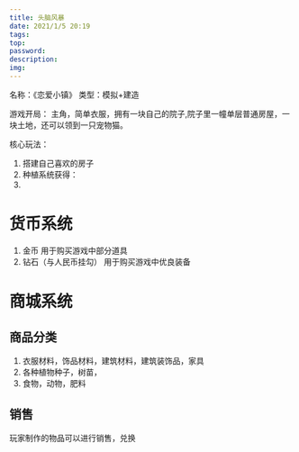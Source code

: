 ```yaml
---
title: 头脑风暴
date: 2021/1/5 20:19
tags:
top:
password:
description:
img:
---
```

名称：《恋爱小镇》
类型：模拟+建造

游戏开局：
主角，简单衣服，拥有一块自己的院子,院子里一幢单层普通房屋，一块土地，还可以领到一只宠物猫。

核心玩法：
1. 搭建自己喜欢的房子
2. 种植系统获得：
3. 
# 货币系统
1. 金币
用于购买游戏中部分道具
2. 钻石（与人民币挂勾）
用于购买游戏中优良装备

# 商城系统
## 商品分类
1. 衣服材料，饰品材料，建筑材料，建筑装饰品，家具
2. 各种植物种子，树苗，
3. 食物，动物，肥料

## 销售
玩家制作的物品可以进行销售，兑换